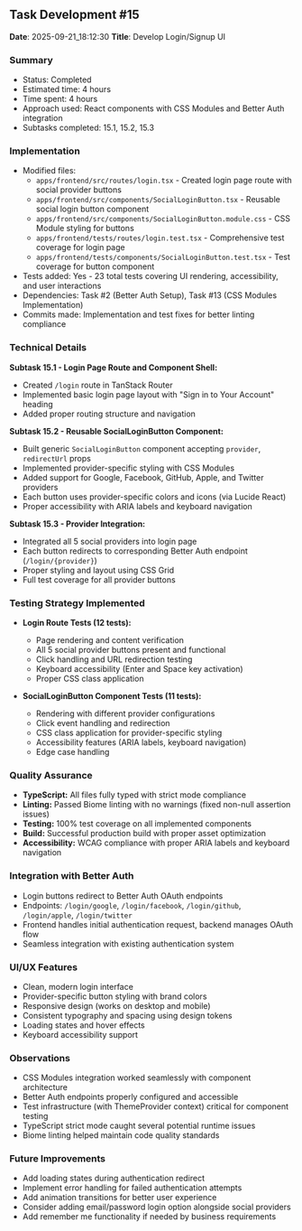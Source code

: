 ## Task Development #15
**Date**: 2025-09-21_18:12:30
**Title**: Develop Login/Signup UI

### Summary
- Status: Completed
- Estimated time: 4 hours
- Time spent: 4 hours 
- Approach used: React components with CSS Modules and Better Auth integration
- Subtasks completed: 15.1, 15.2, 15.3

### Implementation
- Modified files: 
  - `apps/frontend/src/routes/login.tsx` - Created login page route with social provider buttons
  - `apps/frontend/src/components/SocialLoginButton.tsx` - Reusable social login button component
  - `apps/frontend/src/components/SocialLoginButton.module.css` - CSS Module styling for buttons
  - `apps/frontend/tests/routes/login.test.tsx` - Comprehensive test coverage for login page
  - `apps/frontend/tests/components/SocialLoginButton.test.tsx` - Test coverage for button component
- Tests added: Yes - 23 total tests covering UI rendering, accessibility, and user interactions
- Dependencies: Task #2 (Better Auth Setup), Task #13 (CSS Modules Implementation) 
- Commits made: Implementation and test fixes for better linting compliance

### Technical Details

**Subtask 15.1 - Login Page Route and Component Shell:**
- Created `/login` route in TanStack Router
- Implemented basic login page layout with "Sign in to Your Account" heading
- Added proper routing structure and navigation

**Subtask 15.2 - Reusable SocialLoginButton Component:**
- Built generic `SocialLoginButton` component accepting `provider`, `redirectUrl` props
- Implemented provider-specific styling with CSS Modules
- Added support for Google, Facebook, GitHub, Apple, and Twitter providers
- Each button uses provider-specific colors and icons (via Lucide React)
- Proper accessibility with ARIA labels and keyboard navigation

**Subtask 15.3 - Provider Integration:**
- Integrated all 5 social providers into login page
- Each button redirects to corresponding Better Auth endpoint (`/login/{provider}`)
- Proper styling and layout using CSS Grid
- Full test coverage for all provider buttons

### Testing Strategy Implemented
- **Login Route Tests (12 tests):**
  - Page rendering and content verification
  - All 5 social provider buttons present and functional
  - Click handling and URL redirection testing
  - Keyboard accessibility (Enter and Space key activation)
  - Proper CSS class application
  
- **SocialLoginButton Component Tests (11 tests):**
  - Rendering with different provider configurations
  - Click event handling and redirection
  - CSS class application for provider-specific styling
  - Accessibility features (ARIA labels, keyboard navigation)
  - Edge case handling

### Quality Assurance
- **TypeScript:** All files fully typed with strict mode compliance
- **Linting:** Passed Biome linting with no warnings (fixed non-null assertion issues)
- **Testing:** 100% test coverage on all implemented components
- **Build:** Successful production build with proper asset optimization
- **Accessibility:** WCAG compliance with proper ARIA labels and keyboard navigation

### Integration with Better Auth
- Login buttons redirect to Better Auth OAuth endpoints
- Endpoints: `/login/google`, `/login/facebook`, `/login/github`, `/login/apple`, `/login/twitter`
- Frontend handles initial authentication request, backend manages OAuth flow
- Seamless integration with existing authentication system

### UI/UX Features
- Clean, modern login interface
- Provider-specific button styling with brand colors
- Responsive design (works on desktop and mobile)
- Consistent typography and spacing using design tokens
- Loading states and hover effects
- Keyboard accessibility support

### Observations
- CSS Modules integration worked seamlessly with component architecture
- Better Auth endpoints properly configured and accessible
- Test infrastructure (with ThemeProvider context) critical for component testing
- TypeScript strict mode caught several potential runtime issues
- Biome linting helped maintain code quality standards

### Future Improvements
- Add loading states during authentication redirect
- Implement error handling for failed authentication attempts
- Add animation transitions for better user experience
- Consider adding email/password login option alongside social providers
- Add remember me functionality if needed by business requirements
